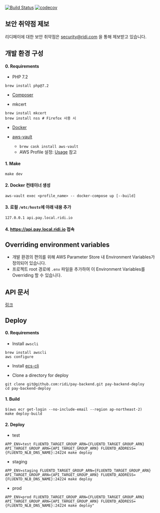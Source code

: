 [![Build Status](https://travis-ci.com/ridi/pay-backend.svg?token=xPAQFHxECFy2kMpwAYno&branch=master)](https://travis-ci.com/ridi/pay-backend)
[![codecov](https://codecov.io/gh/ridi/pay-backend/branch/master/graph/badge.svg?token=g1l9Hrb9zH)](https://codecov.io/gh/ridi/pay-backend)

## 보안 취약점 제보

리디페이에 대한 보안 취약점은 security@ridi.com 을 통해 제보받고 있습니다.

## 개발 환경 구성

#### 0. Requirements
- PHP 7.2
```
brew install php@7.2
```

- [Composer](https://getcomposer.org/doc/00-intro.md#globally)

- mkcert
```
brew install mkcert
brew install nss # Firefox 사용 시
```

- [Docker](https://store.docker.com/editions/community/docker-ce-desktop-mac)
  
- [aws-vault](https://github.com/99designs/aws-vault)
  - `brew cask install aws-vault`
  - AWS Profile 설정: [Usage](https://github.com/99designs/aws-vault#usage) 참고

#### 1. Make
```
make dev
```

#### 2. Docker 컨테이너 생성
```
aws-vault exec <profile_name> -- docker-compose up [--build] 
```

#### 3. 로컬 `/etc/hosts`에 아래 내용 추가
```
127.0.0.1 api.pay.local.ridi.io
```

#### 4. https://api.pay.local.ridi.io 접속

## Overriding environment variables
- 개발 환경의 편의를 위해 AWS Parameter Store 내 Environment Variables가 정의되어 있습니다.
- 프로젝트 root 경로에 `.env` 파일을 추가하여 이 Environment Variables를 Overriding 할 수 있습니다. 

## API 문서
[링크](https://s3.ap-northeast-2.amazonaws.com/ridi-pay-backend-api-doc/api.html)

## Deploy
#### 0. Requirements
- Install `awscli`
```
brew install awscli
aws configure
```

- Install [ecs-cli](https://docs.aws.amazon.com/ko_kr/AmazonECS/latest/developerguide/ECS_CLI_installation.html)

- Clone a directory for deploy
```
git clone git@github.com:ridi/pay-backend.git pay-backend-deploy
cd pay-backend-deploy
```

#### 1. Build
```
$(aws ecr get-login --no-include-email --region ap-northeast-2)
make deploy-build
```

#### 2. Deploy
- test
```
APP_ENV=test FLUENTD_TARGET_GROUP_ARN={FLUENTD_TARGET_GROUP_ARN} API_TARGET_GROUP_ARN={API_TARGET_GROUP_ARN} FLUENTD_ADDRESS={FLUENTD_NLB_DNS_NAME}:24224 make deploy
```

- staging
```
APP_ENV=staging FLUENTD_TARGET_GROUP_ARN={FLUENTD_TARGET_GROUP_ARN} API_TARGET_GROUP_ARN={API_TARGET_GROUP_ARN} FLUENTD_ADDRESS={FLUENTD_NLB_DNS_NAME}:24224 make deploy
```

- prod
```
APP_ENV=prod FLUENTD_TARGET_GROUP_ARN={FLUENTD_TARGET_GROUP_ARN} API_TARGET_GROUP_ARN={API_TARGET_GROUP_ARN} FLUENTD_ADDRESS={FLUENTD_NLB_DNS_NAME}:24224 make deploy"
```
